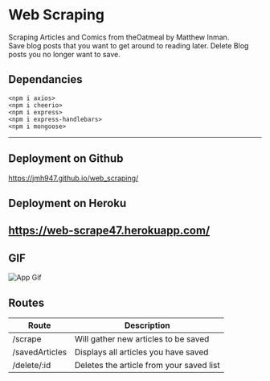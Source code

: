 # Web Scraping
Scraping Articles and Comics from theOatmeal by Matthew Inman.  
Save blog posts that you want to get around to reading later. 
Delete Blog posts you no longer want to save. 

## Dependancies
    <npm i axios>
    <npm i cheerio>
    <npm i express>
    <npm i express-handlebars>
    <npm i mongoose>
---

## Deployment on Github
https://jmh947.github.io/web_scraping/

## Deployment on Heroku
https://web-scrape47.herokuapp.com/
---

## GIF
![App Gif](web_scrape.gif)

## Routes

| Route | Description |
| ----------- | ----------- |
| /scrape | Will gather new articles to be saved |
| /savedArticles | Displays all articles you have saved |
| /delete/:id | Deletes the article from your saved list |
